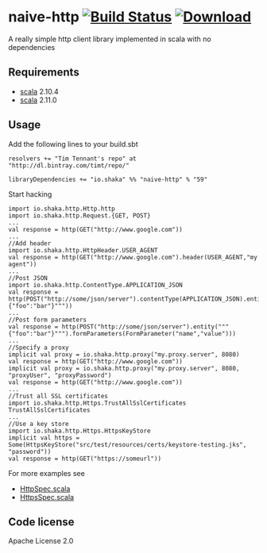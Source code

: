 naive-http  [![Build Status](https://travis-ci.org/timt/naive-http.png?branch=master)](https://travis-ci.org/timt/naive-http) [ ![Download](https://api.bintray.com/packages/timt/repo/naive-http/images/download.png) ](https://bintray.com/timt/repo/naive-http/_latestVersion)
==========
A really simple http client library implemented in scala with no dependencies


Requirements
------------

* [scala](http://www.scala-lang.org) 2.10.4
* [scala](http://www.scala-lang.org) 2.11.0

Usage
-----
Add the following lines to your build.sbt

    resolvers += "Tim Tennant's repo" at "http://dl.bintray.com/timt/repo/"

    libraryDependencies += "io.shaka" %% "naive-http" % "59"

Start hacking

    import io.shaka.http.Http.http
    import io.shaka.http.Request.{GET, POST}
    ...
    val response = http(GET("http://www.google.com"))
    ...
    //Add header
    import io.shaka.http.HttpHeader.USER_AGENT
    val response = http(GET("http://www.google.com").header(USER_AGENT,"my agent"))
    ...
    //Post JSON
    import io.shaka.http.ContentType.APPLICATION_JSON
    val response = http(POST("http://some/json/server").contentType(APPLICATION_JSON).entity("""{"foo":"bar"}"""))
    ...
    //Post form parameters
    val response = http(POST("http://some/json/server").entity("""{"foo":"bar"}""").formParameters(FormParameter("name","value")))
    ...
    //Specify a proxy
    implicit val proxy = io.shaka.http.proxy("my.proxy.server", 8080)
    val response = http(GET("http://www.google.com"))
    implicit val proxy = io.shaka.http.proxy("my.proxy.server", 8080, "proxyUser", "proxyPassword")
    val response = http(GET("http://www.google.com"))
    ...
    //Trust all SSL certificates
    import io.shaka.http.Https.TrustAllSslCertificates
    TrustAllSslCertificates
    ...
    //Use a key store
    import io.shaka.http.Https.HttpsKeyStore
    implicit val https = Some(HttpsKeyStore("src/test/resources/certs/keystore-testing.jks", "password"))
    val response = http(GET("https://someurl"))



For more examples see 

* [HttpSpec.scala](https://github.com/timt/naive-http/blob/master/src/test/scala/io/shaka/http/HttpSpec.scala)
* [HttpsSpec.scala](https://github.com/timt/naive-http/blob/master/src/test/scala/io/shaka/http/HttpsSpec.scala)


Code license
------------
Apache License 2.0